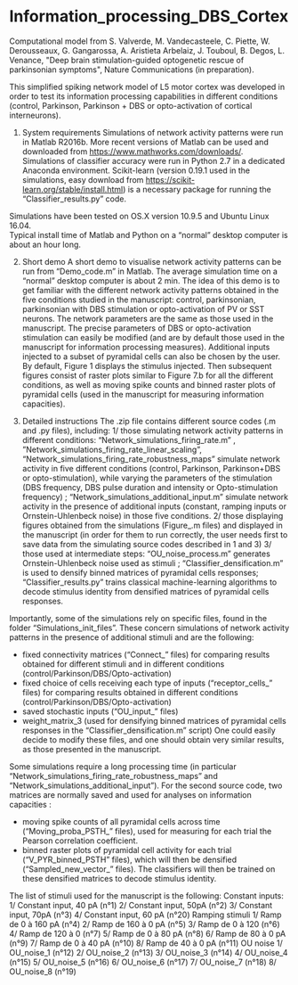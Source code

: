 # Information_processing_DBS_Cortex

Computational model from S. Valverde, M. Vandecasteele, C. Piette, W. Derousseaux, G. Gangarossa, A. Aristieta Arbelaiz, J. Touboul, B. Degos, L. Venance, "Deep brain stimulation-guided optogenetic rescue of parkinsonian symptoms", Nature Communications (in preparation). 

This simplified spiking network model of L5 motor cortex was developed in order to test its information processing capabilities in different conditions (control, Parkinson, Parkinson + DBS or opto-activation of cortical interneurons).  


1. System requirements
Simulations of network activity patterns were run in Matlab R2016b. More recent versions of Matlab can be used and downloaded from https://www.mathworks.com/downloads/.   
Simulations of classifier accuracy were run in Python 2.7 in a dedicated Anaconda environment. Scikit-learn (version 0.19.1 used in the simulations, easy download from https://scikit-learn.org/stable/install.html) is a necessary package for running the “Classifier_results.py” code. 

Simulations have been tested on OS.X version 10.9.5 and Ubuntu Linux 16.04.  
Typical install time of Matlab and Python on a “normal” desktop computer is about an hour long. 


2. Short demo
A short demo to visualise network activity patterns can be run from “Demo_code.m” in Matlab. The average simulation time on a “normal” desktop computer is about 2 min. 
The idea of this demo is to get familiar with the different network activity patterns obtained in the five conditions studied in the manuscript: control, parkinsonian, parkinsonian with DBS stimulation or opto-activation of PV or SST neurons. The network parameters are the same as those used in the manuscript. 
The precise parameters of DBS or opto-activation stimulation can easily be modified (and are by default those used in the manuscript for information processing measures).  Additional inputs injected to a subset of pyramidal cells can also be chosen by the user. 
By default, Figure 1 displays the stimulus injected. Then subsequent figures consist of raster plots similar to Figure 7.b for all the different conditions, as well as moving spike counts and binned raster plots of pyramidal cells (used in the manuscript for measuring information capacities). 


3. Detailed instructions
The .zip file contains different source codes (.m and .py files), including: 
1/ those simulating network activity patterns in different conditions: “Network_simulations_firing_rate.m” , ”Network_simulations_firing_rate_linear_scaling”, “Network_simulations_firing_rate_robustness_maps” simulate network activity in five different conditions (control, Parkinson, Parkinson+DBS or opto-stimulation), while varying the parameters of the stimulation (DBS frequency, DBS pulse duration and intensity or Opto-stimulation frequency) ;  “Network_simulations_additional_input.m” simulate network activity in the presence of additional inputs (constant, ramping inputs or Ornstein-Uhlenbeck noise) in those five conditions. 
2/ those displaying figures obtained from the simulations (Figure_.m files) and displayed in the manuscript (in order for them to run correctly, the user needs first to save data from the simulating source codes described in 1 and 3)
3/ those used at intermediate steps: “OU_noise_process.m” generates Ornstein-Uhlenbeck noise used as stimuli ; “Classifier_densification.m” is used to densify binned matrices of pyramidal cells responses; “Classifier_results.py” trains classical machine-learning algorithms to decode stimulus identity from densified matrices of pyramidal cells responses.  

Importantly, some of the simulations rely on specific files, found in the folder  “Simulations_init_files”. These concern simulations of network activity patterns in the presence of additional stimuli and are the following: 
- fixed connectivity matrices (“Connect_” files) for comparing results obtained for different stimuli and in different conditions (control/Parkinson/DBS/Opto-activation) 
- fixed choice of cells receiving each type of inputs (“receptor_cells_” files) for comparing results obtained in different conditions (control/Parkinson/DBS/Opto-activation)
- saved stochastic inputs (“OU_input_” files)
- weight_matrix_3 (used for densifying binned matrices of pyramidal cells responses in the “Classifier_densification.m” script)
One could easily decide to modify these files, and one should obtain very similar results, as those presented in the manuscript. 


Some simulations require a long processing time (in particular “Network_simulations_firing_rate_robustness_maps” and “Network_simulations_additional_input”). For the second source code, two matrices are normally saved and used for analyses on information capacities : 
- moving spike counts of all pyramidal cells across time (“Moving_proba_PSTH_” files), used for measuring for each trial the Pearson correlation coefficient. 
- binned raster plots of pyramidal cell activity for each trial (“V_PYR_binned_PSTH” files), which will then be densified (“Sampled_new_vector_” files). The classifiers will then be trained on these densified matrices to decode stimulus identity. 

The list of stimuli used for the manuscript is the following: 
Constant inputs:
1/ Constant input, 40 pA (n°1)
2/ Constant input, 50pA (n°2)
3/ Constant input, 70pA (n°3)
4/ Constant input, 60 pA (n°20)
Ramping stimuli
1/ Ramp de 0 à 160 pA (n°4)
2/ Ramp de 160 à 0 pA (n°5)
3/ Ramp de 0 à 120 (n°6) 
4/ Ramp de 120 à 0 (n°7)
5/ Ramp de 0 à 80 pA (n°8)
6/ Ramp de 80 à 0 pA (n°9)
7/ Ramp de 0 à 40 pA (n°10)
8/ Ramp de 40 à 0 pA (n°11)
OU noise
1/ OU_noise_1 (n°12)
2/ OU_noise_2 (n°13)
3/ OU_noise_3 (n°14)
4/ OU_noise_4 (n°15)
5/ OU_noise_5 (n°16)
6/ OU_noise_6 (n°17)
7/ OU_noise_7 (n°18)
8/ OU_noise_8 (n°19)


